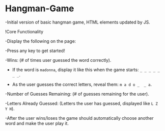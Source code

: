 # Hangman-Game
-Initial version of basic hangman game, HTML elements updated by JS.

!Core Functionality

-Display the following on the page:

-Press any key to get started!

-Wins: (# of times user guessed the word correctly).

   * If the word is `madonna`, display it like this when the game starts: `_ _ _ _ _ _ _`.

   * As the user guesses the correct letters, reveal them: `m a d o _  _ a`.

-Number of Guesses Remaining: (# of guesses remaining for the user).

-Letters Already Guessed: (Letters the user has guessed, displayed like `L Z Y H`).

-After the user wins/loses the game should automatically choose another word and make the user play it.

